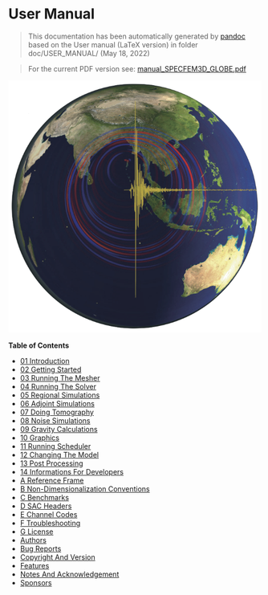 User Manual
===========
> This documentation has been automatically generated by [pandoc](http://www.pandoc.org)
> based on the User manual (LaTeX version) in folder doc/USER_MANUAL/
> (May 18, 2022)

>
> For the current PDF version see: [manual_SPECFEM3D_GLOBE.pdf](https://github.com/geodynamics/specfem3d_globe/raw/devel/doc/USER_MANUAL/manual_SPECFEM3D_GLOBE.pdf)
>

![SPECFEM3D_GLOBE](figures/specfem3d_globe.png "SPECFEM3D_GLOBE screenshot")

**Table of Contents**

- [01 Introduction](01_introduction.md)
- [02 Getting Started](02_getting_started.md)
- [03 Running The Mesher](03_running_the_mesher.md)
- [04 Running The Solver](04_running_the_solver.md)
- [05 Regional Simulations](05_regional_simulations.md)
- [06 Adjoint Simulations](06_adjoint_simulations.md)
- [07 Doing Tomography](07_doing_tomography.md)
- [08 Noise Simulations](08_noise_simulations.md)
- [09 Gravity Calculations](09_gravity_calculations.md)
- [10 Graphics](10_graphics.md)
- [11 Running Scheduler](11_running_scheduler.md)
- [12 Changing The Model](12_changing_the_model.md)
- [13 Post Processing](13_post_processing.md)
- [14 Informations For Developers](14_informations_for_developers.md)
- [A Reference Frame](A_reference_frame.md)
- [B Non-Dimensionalization Conventions](B_non-dimensionalization_conventions.md)
- [C Benchmarks](C_benchmarks.md)
- [D SAC Headers](D_SAC_headers.md)
- [E Channel Codes](E_channel_codes.md)
- [F Troubleshooting](F_troubleshooting.md)
- [G License](G_license.md)
- [Authors](authors.md)
- [Bug Reports](bug_reports.md)
- [Copyright And Version](copyright_and_version.md)
- [Features](features.md)
- [Notes And Acknowledgement](notes_and_acknowledgement.md)
- [Sponsors](sponsors.md)
